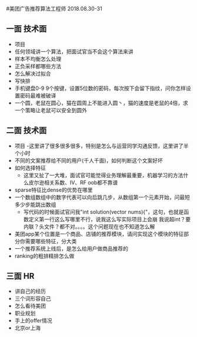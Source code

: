 #美团广告推荐算法工程师 2018.08.30-31
## 一面 技术面
- 项目
- 任何领域讲一个算法，把面试官当不会这个算法来讲
- 样本不均衡怎么处理
- 正负采样都哪些方法
- 怎么解决过拟合
- 写快排
- 手机键盘0-9 9个按键，设置5位数的密码，每次按下会留下指纹，问你怎样设置密码最难被破译
- 一个圆，老鼠在圆心，猫在圆周上不能进入圆丶，猫的速度是老鼠的4倍，求一个策略让老鼠可以安全到圆外
## 二面 技术面
- 项目
    -这里讲了很多很多很多，特别是怎么与运营同学沟通反馈，这里讲了半个小时
- 不同的文案推荐给不同的用户(千人千面)，如何判断这个文案好坏
- 如何选择特征
    - 这里又扯了一大堆，面试官可能觉得业务理解最重要，机器学习的方法什么皮尔逊相关系数、IV、RF oob都不靠谱
- sparse特征比dense的优势在哪里
- 一个数组数组中的数字代表可以向后跳几步，从数组第一个元素开始，问最短多少步能跳出数组
    - 写代码的时候面试官问我"int solution(vector<int> nums){"，这句，也就是函数定义第一行这么写哪里不行，说我这么写实际项目上会崩
      我说超int？要内联？头文件？都不对。。。。这个问题现在也不知道怎么解
- 美团app某个位置是一个商品、店铺的推荐模块，请问实现这个模块的特征部分你需要哪些特征，分大类
- 一个推荐系统上线后，是怎么给用户做商品推荐的
- ranking的粗排精排怎么做
## 三面 HR
- 讲自己的经历
- 三个词形容自己
- 怎么看待美团
- 职业规划
- 手上的offer情况
- 北京or上海